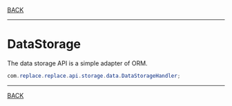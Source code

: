 [BACK](../table.md)

---


# DataStorage

The data storage API is a simple adapter of ORM.

```java
com.replace.replace.api.storage.data.DataStorageHandler;
```

---
[BACK](../table.md)
